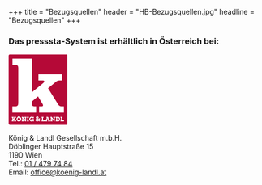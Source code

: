 +++
title = "Bezugsquellen"
header = "HB-Bezugsquellen.jpg"
headline = "Bezugsquellen"
+++


### Das presssta-System ist erhältlich in Österreich bei:

[![König und Landl](Koenig-und-Landl.gif)](https://www.koenig-landl.at)

König & Landl Gesellschaft m.b.H.  
Döblinger Hauptstraße 15  
1190 Wien  
Tel.: [01 / 479 74 84](tel:+4314797484)  
Email: [office@koenig-landl.at](mailto:office@koenig-landl.at)
